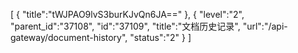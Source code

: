 [
	{
		"title":"tWJPAO9lvS3burKJvQn6JA=="
	},
	{
		"level":"2",
		"parent_id":"37108",
		"id":"37109",
		"title":"文档历史记录",
		"url":"/api-gateway/document-history",
		"status":"2"
	}
]